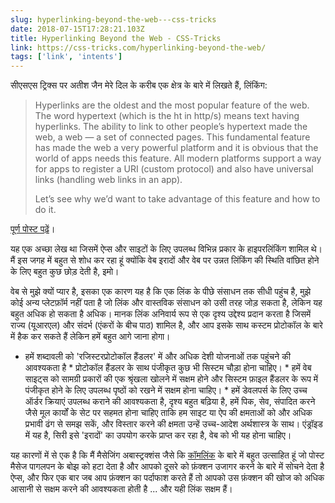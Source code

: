 ```yaml
---
slug: hyperlinking-beyond-the-web---css-tricks
date: 2018-07-15T17:28:21.103Z
title: Hyperlinking Beyond the Web - CSS-Tricks
link: https://css-tricks.com/hyperlinking-beyond-the-web/
tags: ['link', 'intents']
---
```

सीएसएस ट्रिक्स पर अतीश जैन मेरे दिल के करीब एक क्षेत्र के बारे में लिखते हैं, लिंकिंग:

> Hyperlinks are the oldest and the most popular feature of the web. The word hypertext (which is the ht in http/s) means text having hyperlinks. The ability to link to other people&#x2019;s hypertext made the web, a web &#x2014; a set of connected pages. This fundamental feature has made the web a very powerful platform and it is obvious that the world of apps needs this feature. All modern platforms support a way for apps to register a URI (custom protocol) and also have universal links (handling web links in an app).
> 
> Let&#x2019;s see why we&#x2019;d want to take advantage of this feature and how to do it.


[पूर्ण पोस्ट पढ़ें](https://css-tricks.com/hyperlinking-beyond-the-web/)।

यह एक अच्छा लेख था जिसमें ऐप्स और साइटों के लिए उपलब्ध विभिन्न प्रकार के हाइपरलिंकिंग शामिल थे। मैं इस जगह में बहुत से शोध कर रहा हूं क्योंकि वेब इरादों और वेब पर उन्नत लिंकिंग की स्थिति वांछित होने के लिए बहुत कुछ छोड़ देती है, इमो।

वेब से मुझे क्यों प्यार है, इसका एक कारण यह है कि एक लिंक के पीछे संसाधन तक सीधी पहुंच है, मुझे कोई अन्य प्लेटफ़ॉर्म नहीं पता है जो लिंक और वास्तविक संसाधन को उसी तरह जोड़ सकता है, लेकिन यह बहुत अधिक हो सकता है अधिक। मानक लिंक अनिवार्य रूप से एक दृश्य उद्देश्य प्रदान करता है जिसमें राज्य (यूआरएल) और संदर्भ (एंकरों के बीच पाठ) शामिल है, और आप इसके साथ कस्टम प्रोटोकॉल के बारे में हैक कर सकते हैं लेकिन हमें बहुत आगे जाना होगा।

* हमें शब्दावली को 'रजिस्टरप्रोटोकॉल हैंडलर' में और अधिक देशी योजनाओं तक पहुंचने की आवश्यकता है * प्रोटोकॉल हैंडलर के साथ पंजीकृत कुछ भी सिस्टम चौड़ा होना चाहिए। * हमें वेब साइट्स को सामग्री प्रकारों की एक श्रृंखला खोलने में सक्षम होने और सिस्टम फ़ाइल हैंडलर के रूप में पंजीकृत होने के लिए उपलब्ध पृष्ठों को रखने में सक्षम होना चाहिए। * हमें डेवलपर्स के लिए उच्च ऑर्डर क्रियाएं उपलब्ध कराने की आवश्यकता है, दृश्य बहुत बढ़िया है, हमें पिक, सेव, संपादित करने जैसे मूल कार्यों के सेट पर सहमत होना चाहिए ताकि हम साइट या ऐप की क्षमताओं को और अधिक प्रभावी ढंग से समझ सकें, और विस्तार करने की क्षमता उन्हें उच्च-आदेश अर्थशास्त्र के साथ। एंड्रॉइड में यह है, सिरी इसे 'इरादों' का उपयोग करके प्राप्त कर रहा है, वेब को भी यह होना चाहिए।

यह कारणों में से एक है कि मैं मैसेजिंग अबास्ट्रक्शंस जैसे कि [कॉमलिंक](https://github.com/GoogleChromeLabs/comlink) के बारे में बहुत उत्साहित हूं जो पोस्ट मैसेज पागलपन के बोझ को हटा देता है और आपको दूसरे को फ़ंक्शन उजागर करने के बारे में सोचने देता है ऐप्स, और फिर एक बार जब आप फ़ंक्शन का पर्दाफाश करते हैं तो आपको उस फ़ंक्शन की खोज को अधिक आसानी से सक्षम करने की आवश्यकता होती है ... और यही लिंक सक्षम हैं।
